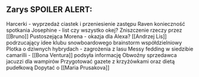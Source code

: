## Zarys SPOILER ALERT:
Harcerki - wyprzedaż ciastek i przeniesienie zastępu
Raven konieczność spotkania
Josephine - list czy wszystko okej?
Zniszczenie rzeczy przez [[Bruno]]
Pustoszejąca Morena - okazja dla Alexa? [[Andrzej Lis]] podrzucający idee klubu snowboardowego
brainstorm współdzielniowy
Plotka o dziwnych hybrydach - zagrożenia z lasu
Messy fedding w siedzibie camarilli - [[Bona Ventura]] podsyła informację
Obwoźny sprzedawca jacuzzi dla wampirów
Przygotować gazete z krzyżówkami oraz dietą pudełkową
Dopytać o [[Maria Prusakova]]